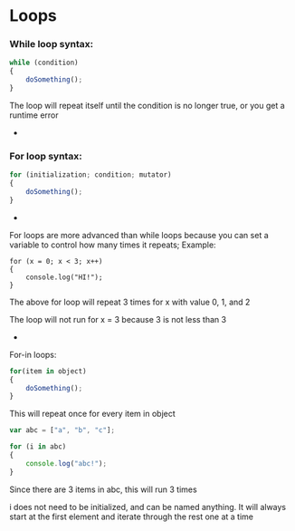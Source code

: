 # Loops

### While loop syntax:

```javascript
while (condition)
{
    doSomething();
}
```
The loop will repeat itself until the condition is no longer true, or you get a runtime error

-

### For loop syntax:

```javascript
for (initialization; condition; mutator)
{
    doSomething();
}
```

-

For loops are more advanced than while loops because you can set a variable to control how many times it repeats; Example:

```
for (x = 0; x < 3; x++)
{
    console.log("HI!");
}
```

The above for loop will repeat 3 times for x with value 0, 1, and 2

The loop will not run for x = 3 because 3 is not less than 3

-

For-in loops:

```javascript
for(item in object)
{
    doSomething();
}
```

This will repeat once for every item in object

```javascript
var abc = ["a", "b", "c"];

for (i in abc)
{
    console.log("abc!");
}
```

Since there are 3 items in abc, this will run 3 times

i does not need to be initialized, and can be named anything. It will always start at the first element and iterate through the rest one at a time
